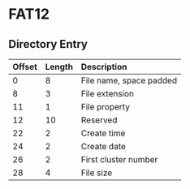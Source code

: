 FAT12
=====

Directory Entry
---------------

| Offset | Length | Description             |
| :---   | :---   | :---                    |
| 0      | 8      | File name, space padded |
| 8      | 3      | File extension          |
| 11     | 1      | File property           |
| 12     | 10     | Reserved                |
| 22     | 2      | Create time             |
| 24     | 2      | Create date             |
| 26     | 2      | First cluster number    |
| 28     | 4      | File size               |